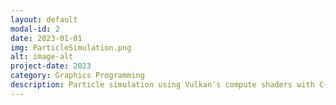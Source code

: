 ```yaml
---
layout: default
modal-id: 2
date: 2023-01-01
img: ParticleSimulation.png
alt: image-alt
project-date: 2023
category: Graphics Programming
description: Particle simulation using Vulkan's compute shaders with C++ and ImGui for interactions.
---
```

